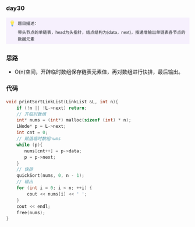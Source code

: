### day30
![img.png](img.png)

### 思路
* O(n)空间，开辟临时数组保存链表元素值，再对数组进行快排，最后输出。

### 代码
```c++
void printSortLinkList(LinkList &L, int n){
    if (!n || !L->next) return;
    // 开临时数组
    int* nums = (int*) malloc(sizeof (int) * n);
    LNode* p = L->next;
    int cnt = 0;
    // 赋值临时数组nums
    while (p){
       nums[cnt++] = p->data;
       p = p->next;
    }
    // 快排
    quickSort(nums, 0, n - 1);
    // 输出
    for (int i = 0; i < n; ++i) {
        cout << nums[i] << ' ';
    }
    cout << endl;
    free(nums);
}
```